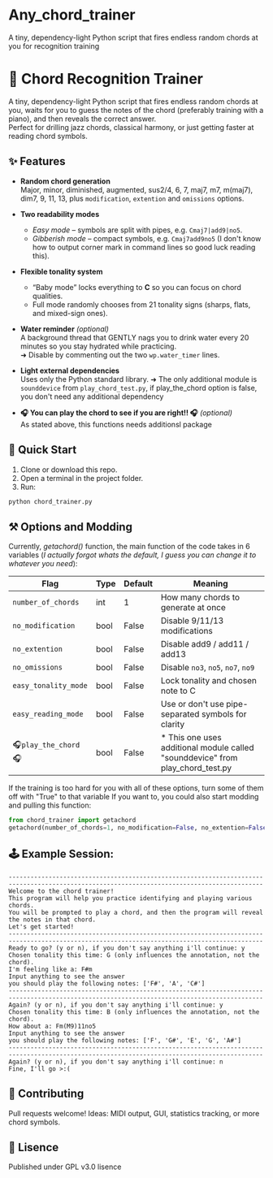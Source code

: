 # Any_chord_trainer
A tiny, dependency-light Python script that fires endless random chords at you for recognition training

# 🎹 Chord Recognition Trainer
A tiny, dependency-light Python script that fires endless random chords at you, waits for you to guess the notes of the chord (preferably training with a piano), and then reveals the correct answer.  
Perfect for drilling jazz chords, classical harmony, or just getting faster at reading chord symbols.

## ✨ Features

- **Random chord generation**  
  Major, minor, diminished, augmented, sus2/4, 6, 7, maj7, m7, m(maj7), dim7, 9, 11, 13, plus `modification`, `extention` and `omissions` options.

- **Two readability modes**  
  - *Easy mode* – symbols are split with pipes, e.g. `Cmaj7|add9|no5`.  
  - *Gibberish mode* – compact symbols, e.g. `Cmaj7add9no5` (I don't know how to output corner mark in command lines so good luck reading this).

- **Flexible tonality system**  
  - “Baby mode” locks everything to **C** so you can focus on chord qualities.  
  - Full mode randomly chooses from 21 tonality signs (sharps, flats, and mixed-sign ones).

- **Water reminder** *(optional)*  
  A background thread that GENTLY nags you to drink water every 20 minutes so you stay hydrated while practicing.  
  ➜ Disable by commenting out the two `wp.water_timer` lines.

- **Light external dependencies**  
  Uses only the Python standard library.
  ➜ The only additional module is `sounddevice` from `play_chord_test.py`, if play_the_chord option is false, you don't need any additional dependency
- **🎧 You can play the chord to see if you are right!! 🎧** *(optional)*  
  As stated above, this functions needs additionsl package

## 🚀 Quick Start

1. Clone or download this repo.
2. Open a terminal in the project folder.
3. Run:

```bash
python chord_trainer.py
```
## ⚒ Options and Modding
Currently, *getachord()* function, the main function of the code takes in 6 variables (*I actually forgot whats the default, I guess you can change it to whatever you need*):

| Flag                 | Type | Default | Meaning                                |
| -------------------- | ---- | ------- | -------------------------------------- |
| `number_of_chords`   | int  | 1       | How many chords to generate at once    |
| `no_modification`    | bool | False   | Disable 9/11/13 modifications          |
| `no_extention`       | bool | False   | Disable add9 / add11 / add13           |
| `no_omissions`       | bool | False   | Disable `no3`, `no5`, `no7`, `no9`     |
| `easy_tonality_mode` | bool | False   | Lock tonality and chosen note to C    |
| `easy_reading_mode`  | bool | False   | Use or don't use pipe-separated symbols for clarity |
| 🎧`play_the_chord` 🎧 | bool | False   | * This one uses additional module called "sounddevice" from play_chord_test.py |

If the training is too hard for you with all of these options, turn some of them off with "True" to that variable
If you want to, you could also start modding and pulling this function:

```python
from chord_trainer import getachord
getachord(number_of_chords=1, no_modification=False, no_extention=False, no_omissions=False, easy_tonality_mode=False, easy_reading_mode=False, play_the_chord=False)

```
## 🕹 Example Session:
```text
--------------------------------------------------------------------------------------------------------------------------------------------
Welcome to the chord trainer!
This program will help you practice identifying and playing various chords.
You will be prompted to play a chord, and then the program will reveal the notes in that chord.
Let's get started!
--------------------------------------------------------------------------------------------------------------------------------------------
Ready to go? (y or n), if you don't say anything i'll continue: y
Chosen tonality this time: G (only influences the annotation, not the chord).
I'm feeling like a: F#m
Input anything to see the answer
you should play the following notes: ['F#', 'A', 'C#']
--------------------------------------------------------------------------------------------------------------------------------------------
Again? (y or n), if you don't say anything i'll continue: y
Chosen tonality this time: B (only influences the annotation, not the chord).
How about a: Fm(M9)11no5
Input anything to see the answer
you should play the following notes: ['F', 'G#', 'E', 'G', 'A#']
--------------------------------------------------------------------------------------------------------------------------------------------
Again? (y or n), if you don't say anything i'll continue: n
Fine, I'll go >:(
```
## 🤝 Contributing
Pull requests welcome!
Ideas: MIDI output, GUI, statistics tracking, or more chord symbols.

## 📜 Lisence
Published under GPL v3.0 lisence

